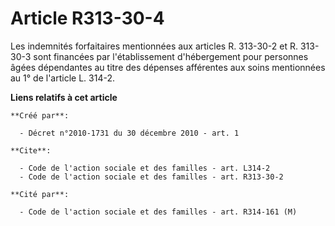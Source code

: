 # Article R313-30-4

Les indemnités forfaitaires mentionnées aux articles R. 313-30-2 et R. 313-30-3 sont financées par l'établissement
d'hébergement pour personnes âgées dépendantes au titre des dépenses afférentes aux soins mentionnées au 1° de l'article L.
314-2.

**Liens relatifs à cet article**

	**Créé par**:

	  - Décret n°2010-1731 du 30 décembre 2010 - art. 1

	**Cite**:

	  - Code de l'action sociale et des familles - art. L314-2
	  - Code de l'action sociale et des familles - art. R313-30-2

	**Cité par**:

	  - Code de l'action sociale et des familles - art. R314-161 (M)
